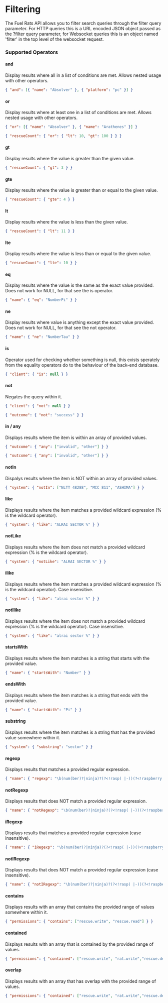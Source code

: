 # Filtering

The Fuel Rats API allows you to filter search queries through the filter query parameter.
For HTTP queries this is a URL encoded JSON object passed as the ?filter query parameter, for Websocket queries this is an object named 'filter' in the top level of the websocket request.

### Supported Operators

#### and
Display results where all in a list of conditions are met. Allows nested usage with other operators.

```json
{ "and": [{ "name": "Absolver" }, { "platform": "pc" }] }
```


#### or
Display results where at least one in a list of conditions are met. Allows nested usage with other operators.

```json
{ "or": [{ "name": "Absolver" }, { "name": "Arathenes" }] }
```
```json
{ "rescueCount": { "or": { "lt": 10, "gt": 100 } } }
```


#### gt
Display results where the value is greater than the given value.

```json
{ "rescueCount": { "gt": 3 } }
```


#### gte
Display results where the value is greater than or equal to the given value.

```json
{ "rescueCount": { "gte": 4 } }
```


#### lt
Display results where the value is less than the given value.

```json
{ "rescueCount": { "lt": 11 } }
```


#### lte
Display results where the value is less than or equal to the given value.

```json
{ "rescueCount": { "lte": 10 } }
```


#### eq
Display results where the value is the same as the exact value provided. Does not work for NULL, for that see the is operator.

```json
{ "name": { "eq": "NumberPi" } }
```


#### ne
Display results where value is anything except the exact value provided. Does not work for NULL, for that see the not operator.

```json
{ "name": { "ne": "NumberTau" } }
```


#### is
Operator used for checking whether something is null, this exists sperately from the equality operators do to the behaviour of the back-end database.

```json
{ "client": { "is": null } }
```


#### not
Negates the query within it.

```json
{ "client": { "not": null } }
```
```json
{ "outcome": { "not": "success" } }
```


#### in / any
Displays results where the item is within an array of provided values.

```json
{ "outcome": { "any": ["invalid", "other"] } }
```

```json
{ "outcome": { "any": ["invalid", "other"] } }
```


#### notIn
Dispalys results where the item is NOT within an array of provided values.

```json
{ "system": { "notIn": ["NLTT 48288", "MCC 811", "ASHIMA"] } }
```


#### like
Displays results where the item matches a provided wildcard expression (% is the wildcard operator).

```json
{ "system": { "like": "ALRAI SECTOR %" } }
```


#### notLike
Displays results where the item does not match a provided wildcard expression (% is the wildcard operator).

```json
{ "system": { "notLike": "ALRAI SECTOR %" } }
```


#### ilike
Displays results where the item matches a provided wildcard expression (% is the wildcard operator). Case insensitive.

```json
{ "system": { "like": "alrai sector %" } }
```


#### notIlike
Displays results where the item does not match a provided wildcard expression (% is the wildcard operator). Case insensitive.

```json
{ "system": { "like": "alrai sector %" } }
```


#### startsWith
Displays results where the item matches is a string that starts with the provided value.

```json
{ "name": { "startsWith": "Number" } }
```


#### endsWith
Displays results where the item matches is a string that ends with the provided value.

```json
{ "name": { "startsWith": "Pi" } }
```


#### substring
Displays results where the item matches is a string that has the provided value somewhere within it.

```json
{ "system": { "substring": "sector" } }
```


#### regexp
Displays results that matches a provided regular expression.

```json
{ "name": { "regexp": "\b(num(ber)?|ninja)?(?<!rasp( |-))(?<!raspberry )(pi(-?rat)?(?!-| dhod| dimo| dimshi| disci| hydrae| mensae| pavonis| piscis| sculptoris| piscium))'?s?\b" } }
```

#### notRegexp
Displays results that does NOT match a provided regular expression.

```json
{ "name": { "notRegexp": "\b(num(ber)?|ninja)?(?<!rasp( |-))(?<!raspberry )(pi(-?rat)?(?!-| dhod| dimo| dimshi| disci| hydrae| mensae| pavonis| piscis| sculptoris| piscium))'?s?\b" } }
```

#### iRegexp
Displays results that matches a provided regular expression (case insensitive).

```json
{ "name": { "iRegexp": "\b(num(ber)?|ninja)?(?<!rasp( |-))(?<!raspberry )(pi(-?rat)?(?!-| dhod| dimo| dimshi| disci| hydrae| mensae| pavonis| piscis| sculptoris| piscium))'?s?\b" } }
```

#### notIRegexp
Displays results that does NOT match a provided regular expression (case insensitive).

```json
{ "name": { "notIRegexp": "\b(num(ber)?|ninja)?(?<!rasp( |-))(?<!raspberry )(pi(-?rat)?(?!-| dhod| dimo| dimshi| disci| hydrae| mensae| pavonis| piscis| sculptoris| piscium))'?s?\b" } }
```

#### contains
Displays results with an array that contains the provided range of values somewhere within it.

```json
{ "permissions": { "contains": ["rescue.write", "rescue.read"] } }
```

#### contained
Displays results with an array that is contained by the provided range of values.

```json
{ "permissions": { "contained": ["rescue.write", "rat.write","rescue.delete", "user.read"] } }
```

#### overlap
Displays results with an array that has overlap with the provided range of values.

```json
{ "permissions": { "contained": ["rescue.write", "rat.write","rescue.delete", "user.read"] } }
```
